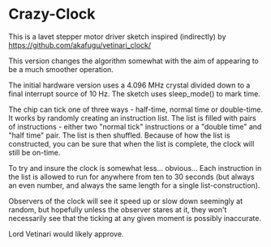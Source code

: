 Crazy-Clock
===========

This is a lavet stepper motor driver sketch inspired (indirectly) by https://github.com/akafugu/vetinari_clock/

This version changes the algorithm somewhat with the aim of appearing to be a much smoother operation.

The initial hardware version uses a 4.096 MHz crystal divided down to a final interrupt source of 10 Hz. The
sketch uses sleep_mode() to mark time.

The chip can tick one of three ways - half-time, normal time or double-time. It works by randomly creating an instruction list.
The list is filled with pairs of instructions - either two "normal tick" instructions or a "double time" and "half time" pair.
The list is then shuffled. Because of how the list is constructed, you can be sure that when the list is complete, the clock
will still be on-time.

To try and insure the clock is somewhat less... obvious... Each instruction in the list is allowed to run for anywhere from
ten to 30 seconds (but always an even number, and always the same length for a single list-construction).

Observers of the clock will see it speed up or slow down seemingly at random, but hopefully unless the observer stares at it,
they won't necessarily see that the ticking at any given moment is possibly inaccurate.

Lord Vetinari would likely approve.
